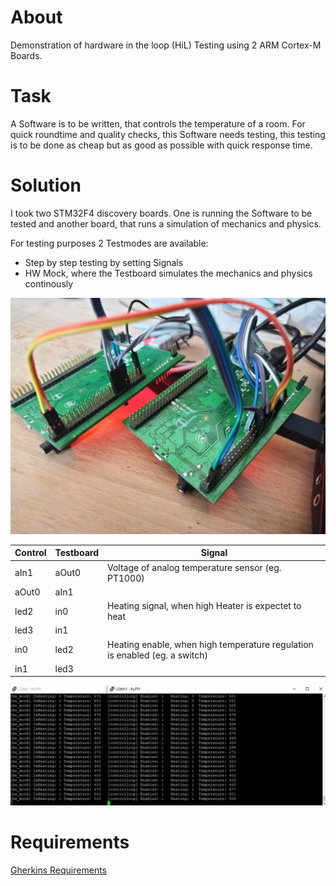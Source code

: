 
# About
Demonstration of hardware in the loop (HiL) Testing using 2 ARM Cortex-M Boards.

# Task
A Software is to be written, that controls the temperature of a room.
For quick roundtime and quality checks, this Software needs testing, this testing is to be done as cheap but as good as possible with quick response time.

# Solution
I took two STM32F4 discovery boards. One is running the Software to be tested and another board, that runs a simulation of mechanics and physics.

For testing purposes 2 Testmodes are available:
- Step by step testing by setting Signals
- HW Mock, where the Testboard simulates the mechanics and physics continously


![Product Name Screen Shot](./doc/wireing.jpeg)

| Control | Testboard | Signal |
|---------|-----------|-----------------------------------------------------------------|
| aIn1		| aOut0     | Voltage of analog temperature sensor (eg. PT1000)               |
| aOut0		| aIn1      |                                                                 |
| led2		| in0       | Heating signal, when high Heater is expectet to heat            |
| led3		| in1       |                                                                 |
| in0			| led2      | Heating enable, when high temperature regulation is enabled (eg. a switch)|
| in1			| led3      |          |

![Product Name Screen Shot](./doc/hil_running.jpg)


# Requirements
[Gherkins Requirements](https://gitlab.com/dominik.gausa/csharp_bdd/-/blob/master/Features/embedded.feature)
